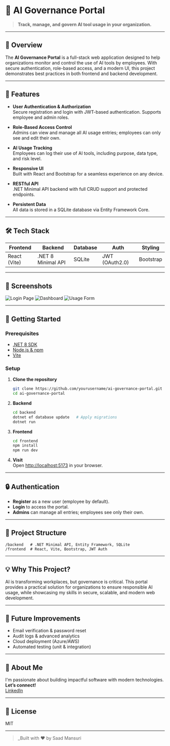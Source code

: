 # 🧠 AI Governance Portal

> **Track, manage, and govern AI tool usage in your organization.**

---

## 🚀 Overview

The **AI Governance Portal** is a full-stack web application designed to help organizations monitor and control the use of AI tools by employees. With secure authentication, role-based access, and a modern UI, this project demonstrates best practices in both frontend and backend development.

---

## 🌟 Features

- **User Authentication & Authorization**  
  Secure registration and login with JWT-based authentication. Supports employee and admin roles.

- **Role-Based Access Control**  
  Admins can view and manage all AI usage entries; employees can only see and edit their own.

- **AI Usage Tracking**  
  Employees can log their use of AI tools, including purpose, data type, and risk level.

- **Responsive UI**  
  Built with React and Bootstrap for a seamless experience on any device.

- **RESTful API**  
  .NET Minimal API backend with full CRUD support and protected endpoints.

- **Persistent Data**  
  All data is stored in a SQLite database via Entity Framework Core.

---

## 🛠️ Tech Stack

| Frontend         | Backend         | Database | Auth         | Styling   |
|------------------|----------------|----------|--------------|-----------|
| React (Vite)     | .NET 8 Minimal API | SQLite   | JWT (OAuth2.0) | Bootstrap |

---

## 📸 Screenshots

![Login Page](./screenshots/login.png)
![Dashboard](./screenshots/dashboard.png)
![Usage Form](./screenshots/usage-form.png)

---

## 🏁 Getting Started

### Prerequisites

- [.NET 8 SDK](https://dotnet.microsoft.com/download)
- [Node.js & npm](https://nodejs.org/)
- [Vite](https://vitejs.dev/)

### Setup

1. **Clone the repository**
   ```bash
   git clone https://github.com/yourusername/ai-governance-portal.git
   cd ai-governance-portal
   ```

2. **Backend**
   ```bash
   cd backend
   dotnet ef database update   # Apply migrations
   dotnet run
   ```

3. **Frontend**
   ```bash
   cd frontend
   npm install
   npm run dev
   ```

4. **Visit**  
   Open [http://localhost:5173](http://localhost:5173) in your browser.

---

## 🔒 Authentication

- **Register** as a new user (employee by default).
- **Login** to access the portal.
- **Admins** can manage all entries; employees see only their own.

---

## 📂 Project Structure

```
/backend   # .NET Minimal API, Entity Framework, SQLite
/frontend  # React, Vite, Bootstrap, JWT Auth
```

---

## 💡 Why This Project?

AI is transforming workplaces, but governance is critical. This portal provides a practical solution for organizations to ensure responsible AI usage, while showcasing my skills in secure, scalable, and modern web development.

---

## 🚀 Future Improvements

- Email verification & password reset
- Audit logs & advanced analytics
- Cloud deployment (Azure/AWS)
- Automated testing (unit & integration)

---

## 👋 About Me

I'm passionate about building impactful software with modern technologies.  
**Let’s connect!**  
[LinkedIn](https://www.linkedin.com/in/mansurisaad555)

---

## 📜 License

MIT

---

> _Built with ❤️ by Saad Mansuri